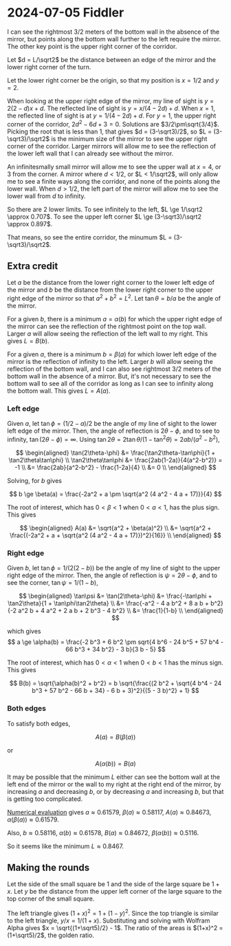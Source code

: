 2024-07-05 Fiddler
==================
I can see the rightmost 3/2 meters of the bottom wall in the absence of the
mirror, but points along the bottom wall further to the left require the
mirror.  The other key point is the upper right corner of the corridor.

Let $d = L/\sqrt2$ be the distance between an edge of the mirror and the
lower right corner of the turn.

Let the lower right corner be the origin, so that my position is $x = 1/2$
and $y = 2$.

When looking at the upper right edge of the mirror, my line of sight is
$y = 2(2-d)x + d$.  The reflected line of sight is $y = x/(4-2d) + d$.
When $x = 1$, the reflected line of sight is at $y = 1/(4-2d) + d$.
For $y = 1$, the upper right corner of the corridor, $2d^2-6d+3=0$.
Solutions are $3/2\pm\sqrt{3/4}$.  Picking the root that is less than
1, that gives $d = (3-\sqrt3)/2$, so $L = (3-\sqrt3)/\sqrt2$ is the
minimum size of the mirror to see the upper right corner of the corridor.
Larger mirrors will allow me to see the reflection of the lower left wall
that I can already see without the mirror.

An infinitesmally small mirror will allow me to see the upper wall at
$x = 4$, or 3 from the corner.  A mirror where $d < 1/2$, or $L < 1/\sqrt2$,
will only allow me to see a finite ways along the corridor, and none of the
points along the lower wall.  When $d > 1/2$, the left part of the mirror
will allow me to see the lower wall from $d$ to infinity.

So there are 2 lower limits.  To see infinitely to the left,
$L \ge 1/\sqrt2 \approx 0.707$.
To see the upper left corner $L \ge (3-\sqrt3)/\sqrt2 \approx 0.897$.

That means, so see the entire corridor, the minumum $L = (3-\sqrt3)/\sqrt2$.

Extra credit
------------
Let $a$ be the distance from the lower right corner to the lower left edge
of the mirror and $b$ be the distance from the lower right corner to the
upper right edge of the mirror so that $a^2 + b^2 = L^2$.  Let
$\tan\theta = b/a$ be the angle of the mirror.

For a given $b$, there is a minimum $a = \alpha(b)$ for which the upper
right edge of the mirror can see the reflection of the rightmost point on
the top wall.  Larger $a$ will allow seeing the reflection of the left wall
to my right.  This gives $L = B(b)$.

For a given $a$, there is a minimum $b = \beta(a)$ for which lower left
edge of the mirror is the reflection of infinity to the left.  Larger $b$
will allow seeing the reflection of the bottom wall, and I can also see
rightmost 3/2 meters of the bottom  wall in the absence of a mirror.  But,
it's not necessary to see the bottom wall to see all of the corridor as
long as I can see to infinity along the bottom wall.  This gives $L = A(a)$.

### Left edge

Given $a$, let $\tan\phi = (1/2-a)/2$ be the angle of my line of sight to
the lower left edge of the mirror.  Then, the angle of reflection is
$2\theta-\phi$, and to see to infinity, $\tan(2\theta-\phi) = \infty$.  Using
$\tan2\theta = 2\tan\theta/(1-\tan^2\theta) = 2ab/(a^2-b^2)$,

$$
\begin{aligned}
  \tan(2\theta-\phi)
    &= \frac{\tan2\theta-\tan\phi}{1 + \tan2\theta\tan\phi} \\
  \tan2\theta\tan\phi &= \frac{2ab(1-2a)}{4(a^2-b^2)} = -1 \\
    &= \frac{2ab}{a^2-b^2} - \frac{1-2a}{4} \\
    &= 0 \\
\end{aligned}
$$

Solving, for $b$ gives

$$
  b \ge \beta(a) = \frac{-2a^2 + a \pm \sqrt{a^2 (4 a^2 - 4 a + 17)}}{4}
$$

The root of interest, which has $0 < \beta < 1$ when $0 < a < 1$, has
the plus sign.  This gives

$$
\begin{aligned}
  A(a) &= \sqrt{a^2 + \beta(a)^2} \\
       &= \sqrt{a^2 + \frac{(-2a^2 + a + \sqrt{a^2 (4 a^2 - 4 a + 17)})^2}{16}} \\
\end{aligned}
$$

### Right edge

Given $b$, let $\tan\phi = 1/(2(2-b))$ be the angle of my line of sight to
the upper right edge of the mirror.  Then, the angle of reflection is
$\psi = 2\theta-\phi$, and to see the corner, $\tan\psi = 1/(1-b)$,

$$
\begin{aligned}
  \tan\psi &= \tan(2\theta-\phi)
    &= \frac{-\tan\phi + \tan2\theta}{1 + \tan\phi\tan2\theta} \\
    &= \frac{-a^2 - 4 a b^2 + 8 a b + b^2}
            {-2 a^2 b + 4 a^2 + 2 a b + 2 b^3 - 4 b^2} \\
    &= \frac{1}{1-b} \\
\end{aligned}
$$

which gives
$$
  a \ge \alpha(b) = \frac{-2 b^3 + 6 b^2 \pm sqrt{4 b^6 - 24 b^5 + 57 b^4 - 66 b^3 + 34 b^2} - 3 b}{3 b - 5}
$$

The root of interest, which has $0 < \alpha < 1$ when $0 < b < 1$ has the minus
sign.  This gives

$$
  B(b) = \sqrt{\alpha(b)^2 + b^2}
       = b \sqrt{\frac{(2 b^2 + \sqrt{4 b^4 - 24 b^3 + 57 b^2 - 66 b + 34} - 6 b + 3)^2}{(5 - 3 b)^2} + 1}
$$

### Both edges

To satisfy both edges,

$$ A(a) = B(\beta(a)) $$

or

$$ A(\alpha(b)) = B(a) $$

It may be possible that the minimum $L$ either can see the bottom wall at
the left end of the mirror or the wall to my right at the right end of the
mirror, by increasing $a$ and decreasing $b$, or by decreasing $a$ and
increasing $b$, but that is getting too complicated.

[Numerical evaluation](20240705.hs) gives $a \approx 0.61579$,
$\beta(a) \approx 0.58117$, $A(a) \approx 0.84673$,
$\alpha(\beta(a)) \approx 0.61579$.

Also, $b \approx 0.58116$, $\alpha(b) \approx 0.61578$, $B(a) \approx 0.84672$,
$\beta(\alpha(b)) \approx 0.5116$.

So it seems like the minimum $L \approx 0.8467$.

Making the rounds
-----------------
Let the side of the small square be $1$ and the side of the large square be
$1+x$.  Let $y$ be the distance from the upper left corner of the large
square to the top corner of the small square.

The left triangle gives $(1+x)^2 = 1 + (1-y)^2$.  Since the top triangle is
similar to the left triangle, $y/x = 1/(1+x)$.  Substituting and solving
with Wolfram Alpha gives $x = \sqrt{(1+\sqrt5)/2} - 1$.  The ratio
of the areas is $(1+x)^2 = (1+\sqrt5)/2$, the golden ratio.
